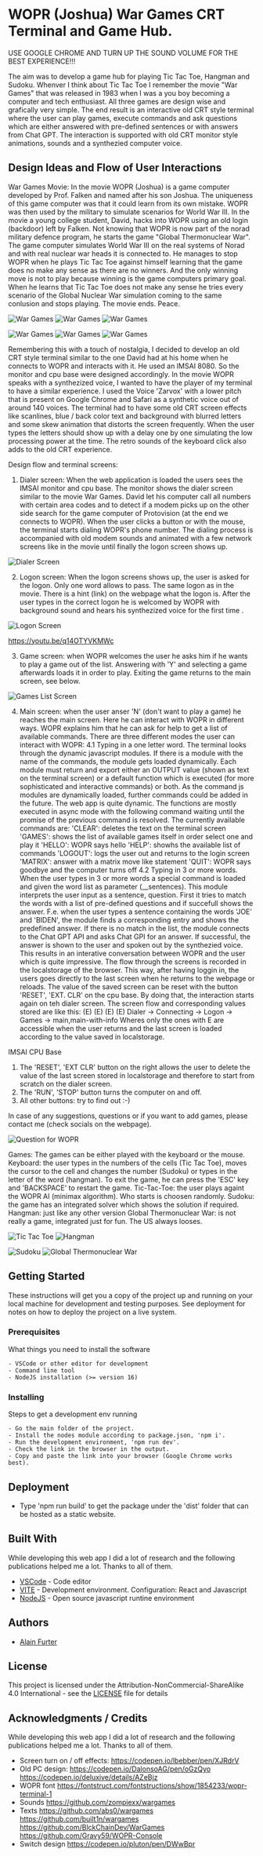 # WOPR (Joshua) War Games CRT Terminal and Game Hub.

USE GOOGLE CHROME AND TURN UP THE SOUND VOLUME FOR THE BEST EXPERIENCE!!!

The aim was to develop a game hub for playing Tic Tac Toe, Hangman and Sudoku. Whenver I think about Tic Tac Toe I remember the movie "War Games" that was released in 1983 when I was a you boy becoming a computer and tech enthusiast. All three games are design wise and grafically very simple. 
The end result is an interactive old CRT style terminal where the user can play games, execute commands and ask questions which are either answered with pre-defined sentences or with answers from Chat GPT. The interaction is supported with old CRT monitor style animations, sounds and a synthezied computer voice.

## Design Ideas and Flow of User Interactions

War Games Movie:
In the movie WOPR (Joshua) is a game computer developed by Prof. Falken and named after his son Joshua. The uniqueness of this game computer was that it could learn from its own mistake. WOPR was then used by the military to simulate scenarios for World War III. 
In the movie a young college student, David, hacks into WOPR using an old login (backdoor) left by Falken. Not knowing that WOPR is now part of the norad military defence program, he starts the game "Global Thermonuclear War". The game computer simulates World War III on the real systems of Norad and with real nuclear war heads it is connected to. He manages to stop WOPR when he plays Tic Tac Toe against himself learning that the game does no make any sense as there are no winners. And the only winning move is not to play because winning is the game computers primary goal. When he learns that Tic Tac Toe does not make any sense he tries every scenario of the Global Nuclear War simulation coming to the same conlusion and stops playing. The movie ends. Peace.

<p float="left">
    <img src="/public/assets/screenshots/wg1.jpg" alt="War Games" width:100px />
    <img src="/public/assets/screenshots/wg2.jpg" alt="War Games" width:100px />
    <img src="/public/assets/screenshots/home.png" alt="War Games" width:100px />
</p>
<p float="left">
    <img src="/public/assets/screenshots/imsai.jpg" alt="War Games" width:100px />
    <img src="/public/assets/screenshots/ttt.jpg" alt="War Games" width:100px />
    <img src="/public/assets/screenshots/hello.png" alt="War Games" width:100px />
</p>

Remembering this with a touch of nostalgia, I decided to develop an old CRT style terminal similar to the one David had at his home when he connects to WOPR and interacts with it. He used an IMSAI 8080. So the monitor and cpu base were designed accordingly. In the movie WOPR speaks with a synthezized voice, I wanted to have the player of my terminal to have a similar experience. I used the Voice 'Zarvox' with a lower pitch that is present on Google Chrome and Safari as a synthetic voice out of around 140 voices. The terminal had to have some old CRT screen effects like scanlines, blue / back color text and background with blurred letters and some skew animation that distorts the screen frequently. When the user types the letters should show up with a delay one by one simulating the low processing power at the time. The retro sounds of the keyboard click also adds to the old CRT experience.

Design flow and terminal screens:
1. Dialer screen: When the web application is loaded the users sees the IMSAI monitor and cpu base. The monitor shows the dialer screen similar to the movie War Games. David let his computer call all numbers with certain area codes and to detect if a modem picks up on the other side search for the game computer of Protovision (at the end we connects to WOPR). When the user clicks a button or with the mouse, the terminal starts dialing WOPR's phone number. The dialing process is accompanied with old modem sounds and animated with a few network screens like in the movie until finally the logon screen shows up.

<img src="/public/assets/screenshots/dialer.png" alt="Dialer Screen" width:200px />

2. Logon screen: When the logon screens shows up, the user is asked for the logon. Only one word allows to pass. The same logon as in the movie. There is a hint (link) on the webpage what the logon is. After the user types in the correct logon he is welcomed by WOPR with background sound and hears his synthezized voice for the first time
.
<img src="/public/assets/screenshots/logon.png" alt="Logon Screen" width:200px />

https://youtu.be/q14OTYVKMWc

3. Game screen: when WOPR welcomes the user he asks him if he wants to play a game out of the list. Answering with 'Y' and selecting a game afterwards loads it in order to play. Exiting the game returns to the main screen, see below.

<img src="/public/assets/screenshots/games.png" alt="Games List Screen" width:200px />

4. Main screen: when the user anser 'N' (don't want to play a game) he reaches the main screen. Here he can interact with WOPR in different ways. WOPR explains him that he can ask for help to get a list of available commands. There are three different modes the user can interact with WOPR:
    4.1 Typing in a one letter word. The terminal looks through the dynamic javascript modules. If there is a module with the name of the commands, the module gets loaded dynamically. Each module must return and export either an OUTPUT value (shown as text on the terminal screen) or a default function which is executed (for more sophisticated and interactive commands) or both. As the command js modules are dynamically loaded, further commands could be added in the future. The web app is quite dynamic. The functions are mostly executed in async mode with the following command waiting until the promise of the previous command is resolved. The currently available commands are: 
        'CLEAR': deletes the text on the terminal screen
        'GAMES': shows the list of available games itself in order select one and play it
        'HELLO': WOPR says hello
        'HELP': showhs the available list of commands
        'LOGOUT': logs the user out and returns to the login screen
        'MATRIX': answer with a matrix move like statement
        'QUIT': WOPR says goodbye and the computer turns off
    4.2 Typing in 3 or more words. When the user types in 3 or more words a special command is loaded and given the word list as parameter (__sentences). This module interprets the user input as a sentence, question. 
        First it tries to match the words with a list of pre-defined questions and if succefull shows the answer. F.e. when the user types a sentence containing the words 'JOE' and 'BIDEN', the module finds a corresponding entry and shows the predefined answer.
        If there is no match in the list, the module connects to the Chat GPT API and asks Chat GPI for an answer. If successful, the answer is shown to the user and spoken out by the synthezied voice. This results in an interative conversation between WOPR and the user which is quite impressive. 
The flow through the screens is recorded in the localstorage of the browser. This way, after having loggin in, the users goes directly to the last screen when he returns to the webpage or reloads. The value of the saved screen can be reset with the button 'RESET', 'EXT. CLR' on the cpu base. By doing that, the interaction starts again on teh dialer screen. The screen flow and corresponding values stored are like this:
(E)                     (E)      (E)           (E)
Dialer -> Connecting -> Logon -> Games -> main,main-with-info
Wheres only the ones with E are accessible when the user returns and the last screen is loaded according to the value saved in localstorage.

IMSAI CPU Base
1. The 'RESET', 'EXT CLR' button on the right allows the user to delete the value of the last screen stored in localstorage and therefore to start from scratch on the dialer screen.
2. The 'RUN', 'STOP' button turns the computer on and off.
3. All other buttons: try to find out :-)

In case of any suggestions, questions or if you want to add games, please contact me (check socials on the webpage).

<img src="/public/assets/screenshots/question.png" alt="Question for WOPR" width:200px />

Games:
The games can be either played with the keyboard or the mouse. Keyboard: the user types in the numbers of the cells (Tic Tac Toe), moves the cursor to the cell and changes the number (Sudoku) or types in the letter of the word (hangman). To exit the game, he can press the 'ESC' key and 'BACKSPACE' to restart the game.
Tic-Tac-Toe: the user plays againt the WOPR AI (minimax algorithm). Who starts is choosen randomly.
Sudoku: the game has an integrated solver which shows the solution if required.
Hangman: just like any other version
Global Thermonuclear War: is not really a game, integrated just for fun. The US always looses.

<p float="left">
    <img src="/public/assets/screenshots/tictactoe.png" alt="Tic Tac Toe" width:200px />
    <img src="/public/assets/screenshots/hangman.png" alt="Hangman" width:200px />
</p>
<p float="left">
    <img src="/public/assets/screenshots/sudoku.png" alt="Sudoku" width:200px />
    <img src="/public/assets/screenshots/gtw.png" alt="Global Thermonuclear War" width:200px />
</p>

## Getting Started

These instructions will get you a copy of the project up and running on your local machine for development and testing purposes. See deployment for notes on how to deploy the project on a live system.

### Prerequisites

What things you need to install the software

```
- VSCode or other editor for development
- Command line tool 
- NodeJS installation (>= version 16)
```

### Installing

Steps to get a development env running

```
- Go the main folder of the project.
- Install the nodes module according to package.json, 'npm i'.
- Run the development environment, 'npm run dev'.
- Check the link in the browser in the output.
- Copy and paste the link into your browser (Google Chrome works best).
```

## Deployment

- Type 'npm run build' to get the package under the 'dist' folder that can be hosted as a static website.

## Built With

While developing this web app I did a lot of research and the following publications helped me a lot. Thanks to all of them.

* [VSCode](https://code.visualstudio.com) - Code editor
* [VITE](https://vitejs.dev) - Development environment. Configuration: React and Javascript
* [NodeJS](https://nodejs.org/) - Open source javascript runtine environment

## Authors

* [Alain Furter](https://github.com/alainfurter)

## License

This project is licensed under the Attribution-NonCommercial-ShareAlike 4.0 International - see the [LICENSE](LICENSE) file for details

## Acknowledgments / Credits

While developing this web app I did a lot of research and the following publications helped me a lot. Thanks to all of them.

* Screen turn on / off effects: 
https://codepen.io/lbebber/pen/XJRdrV
* Old PC design: 
https://codepen.io/DalonsoAG/pen/oGzQyo 
https://codepen.io/deluxive/details/AZeBjz
* WOPR font 
https://fontstruct.com/fontstructions/show/1854233/wopr-terminal-1
* Sounds 
https://github.com/zompiexx/wargames
* Texts 
https://github.com/abs0/wargames
https://github.com/built1n/wargames
https://github.com/BlckChainDev/WarGames
https://github.com/Gravy59/WOPR-Console
* Switch design
https://codepen.io/pluton/pen/DWwBpr







